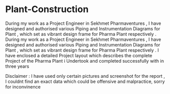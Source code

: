 # Plant-Construction
During my work as a Project Engineer in Sekhmet Pharmaventures , I have designed and authorised various Piping and Instrumentation Diagrams for Plant , which set as vibrant design frame for Pharma Plant respectively .
During my work as a Project Engineer in Sekhmet Pharmaventures , I have designed and authorised various Piping and Instrumentation Diagrams for Plant , which set as vibrant design frame for Pharma Plant respectively . I have enclosed a detailed Project layout which describes the complete Project of the Pharma Plant i Undertook and completed successfully with in three years  

Disclaimer : 
I have used only certain pictures and screenshot for the report , I couldnt find an exact data which could be offensive and malpractice, sorry for inconvinence 
